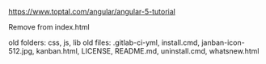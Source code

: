 
https://www.toptal.com/angular/angular-5-tutorial


Remove <base href="/"> from index.html

old folders: css, js, lib
old files: .gitlab-ci-yml, install.cmd, janban-icon-512.jpg, kanban.html, LICENSE, README.md, uninstall.cmd, whatsnew.html